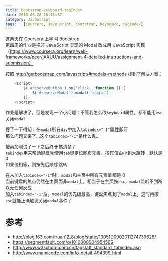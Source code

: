 ```yaml
---
title: bootstrap-keyboard-tagIndex
date: 2016-06-28 16:16:57
category: JavaScript
tags:	[Coursera, JavaScript, bootstrap, keyboard, tagIndex]
---
```


这两天在 Coursera 上学习 Bootstrap   
第四周的作业是把非 JavaScript 实现的 Modal 改成用 JavaScript 实现（https://www.coursera.org/learn/web-frameworks/peer/jAXUU/assignment-4-detailed-instructions-and-submission）   

按照 http://getbootstrap.com/javascript/#modals-methods 找到了解决方案：

```js
    <script>
        $('#reserveButton').on('click', function () {
            $('#reserveModal').modal('toggle');
        });
    </script>
```

作业是解决了，但是发现一个小问题：不管我怎么改`keyboard`属性，都不能用`esc`关闭`modal`

搜了一下得知：在`modal`所在`div`中加入`tabindex="-1"`属性即可   
那么问题又来了...这个`tabindex="-1"`是什么鬼...   

搜索加测试了一下之后终于搞清楚了   
`tabindex`用来帮助键盘党使用`tab`键定位网页元素，按其值由小到大跳转，默认是 0    
如果值相等，则按先后顺序跳转
  
在未加入`tabindex="-1"`时，`modal`和主页中所有元素值都是 0   
当前键盘的焦点仍然在主页而非`modal`上，相当于在主页按`esc`，`modal`监听不到所以无任何反应   
加入`tabindex="-1"`后，`modal`的优先级最高，键盘焦点到了`modal`上，这时再按`esc`就能正确触发关闭`modal`事件了

# 参考

- http://blog.163.com/huan12_8/blog/static/1305190902011274739628/
- https://segmentfault.com/q/1010000004954562
- http://www.w3school.com.cn/tags/att_standard_tabindex.asp
- http://www.mamicode.com/info-detail-494399.html